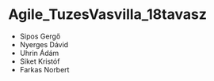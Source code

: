 # Agile_TuzesVasvilla_18tavasz

- Sipos Gergő
- Nyerges Dávid
- Uhrin Ádám
- Siket Kristóf
- Farkas Norbert

